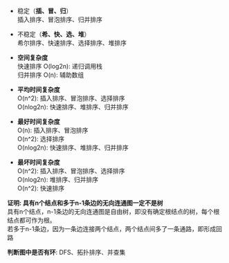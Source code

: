 - 稳定（**插、冒、归**）  
插入排序、冒泡排序、归并排序

- 不稳定（**希、快、选、堆**）  
希尔排序、快速排序、选择排序、堆排序

- **空间复杂度**  
快速排序 O(log2n): 递归调用栈  
归并排序 O(n): 辅助数组

- **平均时间复杂度**  
O(n^2): 插入排序、冒泡排序、选择排序  
O(nlog2n): 快速排序、堆排序、归并排序

- **最好时间复杂度**  
O(n): 插入排序、冒泡排序  
O(n^2): 选择排序  
O(nlog2n): 快速排序、堆排序、归并排序

- **最坏时间复杂度**  
O(n^2): 插入排序、冒泡排序、选择排序  
O(nlog2n): 堆排序、归并排序  
O(n^2): 快速排序

**证明: 具有n个结点和多于n-1条边的无向连通图一定不是树**  
具有n个结点，n-1条边的无向连通图是自由树，即没有确定根结点的树，每个根结点都可作为根。  
若多于n-1条边，因为一条边连接两个结点，两个结点间多了一条通路，即形成回路  

**判断图中是否有环**: DFS、拓扑排序、并查集

